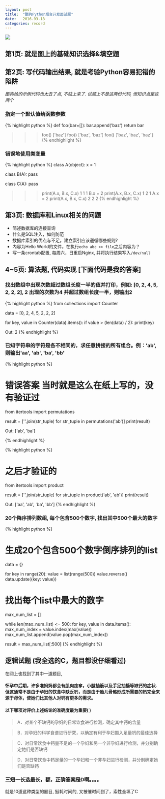 ```yaml
---
layout: post
title:  "酷狗Python后台开发面试题"
date:   2016-03-18
categories: record
---
```


<img src="http://7u2knn.com1.z0.glb.clouddn.com/kugou-job-question.jpg"/>

## 第1页: 就是图上的基础知识选择&填空题

## 第2页: 写代码输出结果, 就是考验Python容易犯错的陷阱

*酷狗给的示例代码也太丑了点, 不贴上来了.*
*试题上不是这两份代码, 但知识点是这两个*

### 指定一个默认值给函数参数
{% highlight python %}
def foo(bar=[]):
    bar.append('baz')
    return bar

>>> foo()
['baz']
>>> foo()
['baz', 'baz']
>>> foo()
['baz', 'baz', 'baz']
{% endhighlight %}

### 错误地使用类变量
{% highlight python %}
class A(object):
    x = 1

class B(A):
    pass

class C(A):
    pass

>>> print(A.x, B.x, C.x)
1 1 1
>>> B.x = 2
>>> print(A.x, B.x, C.x)
1 2 1
>>> A.x = 2
>>> print(A.x, B.x, C.x)
2 2 2
{% endhighlight %}

## 第3页: 数据库和Linux相关的问题

* 简述数据库的连接查询
* 什么是SQL注入，如何防范
* 数据库索引的优点与不足，建立索引应该遵循哪些规则?
* 内容为Hello World的文件，在执行`echo abc >> file`之后内容为？
* 写一条crontab配置, 每周六，日重启Nginx, 并将执行结果写入`/dev/null`


## 4~5页: 算法题, 代码实现 [下面代码是我的答案]

### 找出数组中出现次数超过数组长度一半的值并打印，例如: [0, 2, 4, 5, 2, 2, 2], 2 出现的次数为4 并超过数组长度一半，则输出2
{% highlight python %}
from collections import Counter

data = [0, 2, 4, 5, 2, 2, 2]

for key, value in Counter(data).items():
    if value > (len(data) / 2):
        print(key)

Out: 2
{% endhighlight %}

### 已知字符串的字符是各不相同的，求任意拼接的所有组合。例：'ab', 则输出'aa', 'ab', 'ba', 'bb'
{% highlight python %}
# 错误答案 当时就是这么在纸上写的，没有验证过
from itertools import permutations

result = [''.join(str_tuple) for str_tuple in permutations('ab')]
print(result)

Out: ['ab', 'ba']

{% endhighlight %}

{% highlight python %}
# 之后才验证的
from itertools import product

result = [''.join(str_tuple) for str_tuple in product('ab', 'ab')]
print(result)

Out: ['aa', 'ab', 'ba', 'bb']
{% endhighlight %}

### 20个降序排列数组, 每个包含500个数字, 找出其中500个最大的数字
{% highlight python %}
# 生成20个包含500个数字倒序排列的list
data = {}

for key in range(20):
    value = list(range(500))
    value.reverse()
    data.update({key: value})

# 找出每个list中最大的数字
max_num_list = []

while len(max_num_list) <= 500:
    for key, value in data.items():
        max_num_index = value.index(max(value))
        max_num_list.append(value.pop(max_num_index))

result = max_num_list[:500]
{% endhighlight %}


## 逻辑试题 (我全选的C，题目都没仔细看过)

在网上也找到了其中一道题目,

#### 怀孕中后期，许多准妈妈都会有肌肉痉挛，小腿抽筋以及手足抽搐等缺钙的症状.但这通常不是由于孕妇的饮食中缺乏钙，而是由于胎儿骨骼形成所需要的钙完全来源于母体，使她们比其他人对钙有更多的需求。

#### 以下哪项对评价上述结论的准确度最为重要(  )

> A．对某个不缺钙的孕妇的日常饮食进行检测，确定其中钙的含量

> B．对孕妇的科学食谱进行研究，以确定有利于孕妇摄入足量钙的最佳选择

> C．对日常饮食中钙量不足的一个孕妇和另一个非孕妇进行检测，并分别确定她们是否缺钙

> D．对日常饮食中钙足量的一个孕妇和一个非孕妇进行检测，并分别确定她们是否缺钙

### 三短一长选最长，额，正确答案是D啊。。。。

就是10道这种类型的题目, 挺耗时间的, 又被催时间到了，索性全填了C
